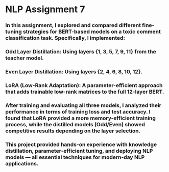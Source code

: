 # NLP Assignment 7 
### In this assignment, I explored and compared different fine-tuning strategies for BERT-based models on a toxic comment classification task. Specifically, I implemented:

### Odd Layer Distillation: Using layers {1, 3, 5, 7, 9, 11} from the teacher model.

### Even Layer Distillation: Using layers {2, 4, 6, 8, 10, 12}.

### LoRA (Low-Rank Adaptation): A parameter-efficient approach that adds trainable low-rank matrices to the full 12-layer BERT.

### After training and evaluating all three models, I analyzed their performance in terms of training loss and test accuracy. I found that LoRA provided a more memory-efficient training process, while the distilled models (Odd/Even) showed competitive results depending on the layer selection.

### This project provided hands-on experience with knowledge distillation, parameter-efficient tuning, and deploying NLP models — all essential techniques for modern-day NLP applications.
